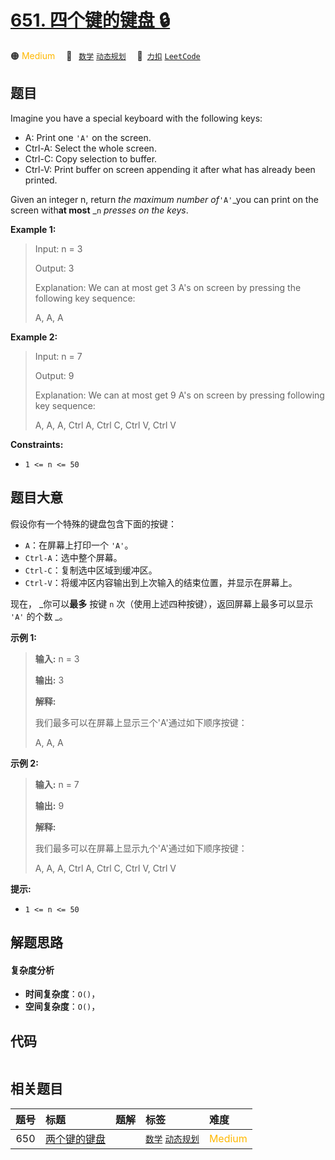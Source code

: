 # [651. 四个键的键盘 🔒](https://2xiao.github.io/leetcode-js/problem/0651.html)

🟠 <font color=#ffb800>Medium</font>&emsp; 🔖&ensp; [`数学`](/tag/math.md) [`动态规划`](/tag/dynamic-programming.md)&emsp; 🔗&ensp;[`力扣`](https://leetcode.cn/problems/4-keys-keyboard) [`LeetCode`](https://leetcode.com/problems/4-keys-keyboard)

## 题目

Imagine you have a special keyboard with the following keys:

  * A: Print one `'A'` on the screen.
  * Ctrl-A: Select the whole screen.
  * Ctrl-C: Copy selection to buffer.
  * Ctrl-V: Print buffer on screen appending it after what has already been printed.

Given an integer n, return _the maximum number of_`'A'`_you can print on the
screen with**at most** _`n` _presses on the keys_.



**Example 1:**

> Input: n = 3
> 
> Output: 3
> 
> Explanation: We can at most get 3 A's on screen by pressing the following key sequence:
> 
> A, A, A

**Example 2:**

> Input: n = 7
> 
> Output: 9
> 
> Explanation: We can at most get 9 A's on screen by pressing following key sequence:
> 
> A, A, A, Ctrl A, Ctrl C, Ctrl V, Ctrl V

**Constraints:**

  * `1 <= n <= 50`


## 题目大意

假设你有一个特殊的键盘包含下面的按键：

  * `A`：在屏幕上打印一个 `'A'`。
  * `Ctrl-A`：选中整个屏幕。
  * `Ctrl-C`：复制选中区域到缓冲区。
  * `Ctrl-V`：将缓冲区内容输出到上次输入的结束位置，并显示在屏幕上。

现在， _你可以**最多** 按键 `n` 次（使用上述四种按键），返回屏幕上最多可以显示 `'A'` 的个数 _。



**示例 1:**

> 
> 
> 
> 
> 
> **输入:** n = 3
> 
> **输出:** 3
> 
> **解释:** 
> 
> 我们最多可以在屏幕上显示三个'A'通过如下顺序按键：
> 
> A, A, A
> 
> 

**示例 2:**

> 
> 
> 
> 
> 
> **输入:** n = 7
> 
> **输出:** 9
> 
> **解释:** 
> 
> 我们最多可以在屏幕上显示九个'A'通过如下顺序按键：
> 
> A, A, A, Ctrl A, Ctrl C, Ctrl V, Ctrl V
> 
> 



**提示:**

  * `1 <= n <= 50`


## 解题思路

#### 复杂度分析

- **时间复杂度**：`O()`，
- **空间复杂度**：`O()`，

## 代码

```javascript

```

## 相关题目

<!-- prettier-ignore -->
| 题号 | 标题 | 题解 | 标签 | 难度 |
| :------: | :------ | :------: | :------ | :------ |
| 650 | [两个键的键盘](https://leetcode.com/problems/2-keys-keyboard) |  |  [`数学`](/tag/math.md) [`动态规划`](/tag/dynamic-programming.md) | <font color=#ffb800>Medium</font> |